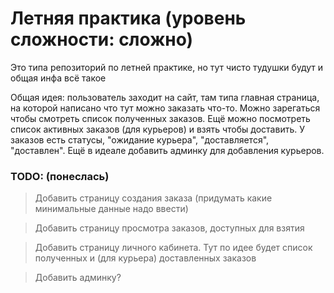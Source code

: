 # Летняя практика (уровень сложности: сложно)
Это типа репозиторий по летней практике, но тут чисто тудушки будут и общая инфа всё такое

Общая идея: пользователь заходит на сайт, там типа главная страница, на которой написано что тут можно заказать что-то. Можно зарегаться чтобы смотреть список полученных заказов. Ещё можно посмотреть список активных заказов (для курьеров) и взять чтобы доставить. У заказов есть статусы, "ожидание курьера", "доставляется", "доставлен". Ещё в идеале добавить админку для добавления курьеров.

### TODO: (понеслась)

> Добавить страницу создания заказа (придумать какие минимальные данные надо ввести)

> Добавить страницу просмотра заказов, доступных для взятия

> Добавить страницу личного кабинета.
  Тут по идее будет список полученных и (для курьера) доставленных заказов

> Добавить админку?